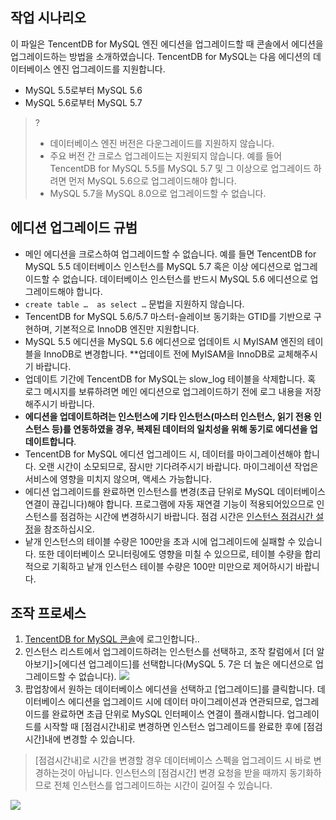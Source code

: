 ## 작업 시나리오
이 파일은 TencentDB for MySQL 엔진 에디션을 업그레이드할 때 콘솔에서 에디션을 업그레이드하는 방법을 소개하였습니다.
TencentDB for MySQL는 다음 에디션의 데이터베이스 엔진 업그레이드를 지원합니다.
- MySQL 5.5로부터 MySQL 5.6
- MySQL 5.6로부터 MySQL 5.7

>?
>- 데이터베이스 엔진 버전은 다운그레이드를 지원하지 않습니다.
>- 주요 버전 간 크로스 업그레이드는 지원되지 않습니다. 예를 들어 TencentDB for MySQL 5.5를 MySQL 5.7 및 그 이상으로 업그레이드 하려면 먼저 MySQL 5.6으로 업그레이드해야 합니다.
>- MySQL 5.7을 MySQL 8.0으로 업그레이드할 수 없습니다.

<span id="shengjiguize"></span>
## 에디션 업그레이드 규범
- 메인 에디션을 크로스하여 업그레이드할 수 없습니다. 예를 들면 TencentDB for MySQL 5.5 데이터베이스 인스턴스를 MySQL 5.7 혹은 이상 에디션으로 업그레이드할 수 없습니다. 데이터베이스 인스턴스를 반드시 MySQL 5.6 에디션으로 업그레이드해야 합니다.
- `create table …  as select …` 문법을 지원하지 않습니다.
- TencentDB for MySQL 5.6/5.7 마스터-슬레이브 동기화는 GTID를 기반으로 구현하며, 기본적으로 InnoDB 엔진만 지원합니다.
- MySQL 5.5 에디션을 MySQL 5.6 에디션으로 업데이트 시 MyISAM 엔진의 테이블을 InnoDB로 변경합니다. **업데이트 전에 MyISAM을 InnoDB로 교체해주시기 바랍니다.
- 업데이트 기간에 TencentDB for MySQL는 slow\_log 테이블을 삭제합니다. 혹 로그 메시지를 보류하려면 메인 에디션으로 업그레이드하기 전에 로그 내용을 저장해주시기 바랍니다.
- **에디션을 업데이트하려는 인스턴스에 기타 인스턴스(마스터 인스턴스, 읽기 전용 인스턴스 등)를 연동하였을 경우, 복제된 데이터의 일치성을 위해 동기로 에디션을 업데이트합니다**.
- TencentDB for MySQL 에디션 업그레이드 시, 데이터를 마이그레이션해야 합니다. 오랜 시간이 소모되므로, 잠시만 기다려주시기 바랍니다. 마이그레이션 작업은 서비스에 영향을 미치지 않으며, 액세스 가능합니다.
- 에디션 업그레이드를 완료하면 인스턴스를 변경(초급 단위로 MySQL 데이터베이스 연결이 끊깁니다)해야 합니다. 프로그램에 자동 재연결 기능이 적용되어있으므로 인스턴스를 점검하는 시간에 변경하시기 바랍니다. 점검 시간은 [인스턴스 점검시간 설정](https://cloud.tencent.com/document/product/236/10929)을 참조하십시오.
- 낱개 인스턴스의 테이블 수량은 100만을 초과 시에 업그레이드에 실패할 수 있습니다. 또한 데이터베이스 모니터링에도 영향을 미칠 수 있으므로, 테이블 수량을 합리적으로 기획하고 낱개 인스턴스 테이블 수량은 100만 미만으로 제어하시기 바랍니다.

## 조작 프로세스
1. [TencentDB for MySQL 콘솔](https://console.cloud.tencent.com/cdb/)에 로그인합니다..
2. 인스턴스 리스트에서 업그레이드하려는 인스턴스를 선택하고, 조작 칼럼에서 [더 알아보기]>[에디션 업그레이드]를 선택합니다(MySQL 5. 7은 더 높은 에디션으로 업그레이드할 수 없습니다).
![](https://main.qcloudimg.com/raw/ec14ff513f80db6e87338b5a531f6126.png)
3. 팝업창에서 원하는 데이터베이스 에디션을 선택하고 [업그레이드]를 클릭합니다.
데이터베이스 에디션을 업그레이드 시에 데이터 마이그레이션과 연관되므로, 업그레이드를 완료하면 초급 단위로 MySQL 인터페이스 연결이 플래시합니다. 업그레이드를 시작할 때 [점검시간내]로 변경하면 인스턴스 업그레이드를 완료한 후에 [점검시간]내에 변경할 수 있습니다.
> [점검시간내]로 시간을 변경할 경우 데이터베이스 스펙을 업그레이드 시 바로 변경하는것이 아닙니다. 인스턴스의 [점검시간] 변경 요청을 받을 때까지 동기화하므로 전체 인스턴스를 업그레이드하는 시간이 길어질 수 있습니다.
>
![](https://main.qcloudimg.com/raw/8a27b736891296d8c64077cf01409f08.png)

